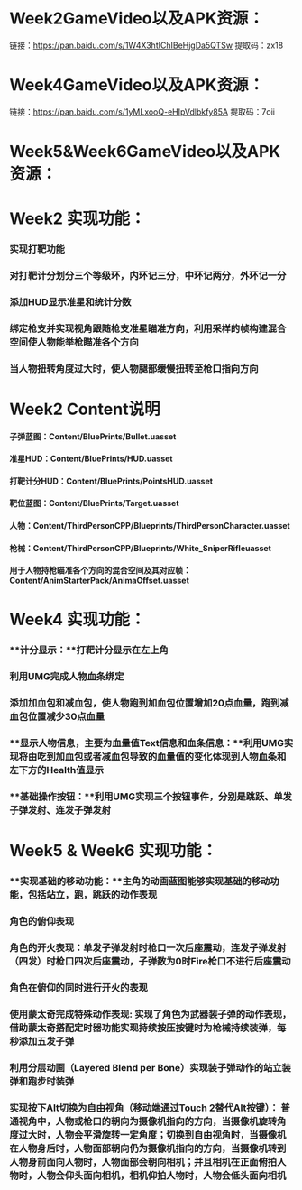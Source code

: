 # Week2GameVideo以及APK资源：

链接：https://pan.baidu.com/s/1W4X3htIChIBeHjgDa5QTSw 
提取码：zx18 



# Week4GameVideo以及APK资源：

链接：https://pan.baidu.com/s/1yMLxooQ-eHIpVdlbkfy85A 
提取码：7oii 



# Week5&Week6GameVideo以及APK资源：





# Week2 实现功能：

### 实现打靶功能

### 对打靶计分划分三个等级环，内环记三分，中环记两分，外环记一分

### 添加HUD显示准星和统计分数

### 绑定枪支并实现视角跟随枪支准星瞄准方向，利用采样的帧构建混合空间使人物能举枪瞄准各个方向

### 当人物扭转角度过大时，使人物腿部缓慢扭转至枪口指向方向



# Week2 Content说明

#### 子弹蓝图：Content/BluePrints/Bullet.uasset

#### 准星HUD：Content/BluePrints/HUD.uasset

#### 打靶计分HUD：Content/BluePrints/PointsHUD.uasset

#### 靶位蓝图：Content/BluePrints/Target.uasset

#### 人物：Content/ThirdPersonCPP/Blueprints/ThirdPersonCharacter.uasset

#### 枪械：Content/ThirdPersonCPP/Blueprints/White_SniperRifleuasset

#### 用于人物持枪瞄准各个方向的混合空间及其对应帧：Content/AnimStarterPack/AnimaOffset.uasset



# Week4 实现功能：

### **计分显示：**打靶计分显示在左上角

### 利用UMG完成人物血条绑定

### 添加加血包和减血包，使人物跑到加血包位置增加20点血量，跑到减血包位置减少30点血量

### **显示人物信息，主要为血量值Text信息和血条信息：**利用UMG实现将由吃到加血包或者减血包导致的血量值的变化体现到人物血条和左下方的Health值显示

### **基础操作按钮：**利用UMG实现三个按钮事件，分别是跳跃、单发子弹发射、连发子弹发射



# Week5 & Week6 实现功能：

### **实现基础的移动功能：**主角的动画蓝图能够实现基础的移动功能，包括站立，跑，跳跃的动作表现

### **角色的俯仰表现**

### **角色的开火表现**：单发子弹发射时枪口一次后座震动，连发子弹发射（四发）时枪口四次后座震动，子弹数为0时Fire枪口不进行后座震动

### **角色在俯仰的同时进行开火的表现**

### **使用蒙太奇完成特殊动作表现:**  实现了角色为武器**装子弹**的动作表现，借助蒙太奇搭配定时器功能实现持续按压按键时为枪械**持续装弹**，每秒添加五发子弹

### 利用分层动画（Layered Blend per Bone）实现装子弹动作的**站立装弹**和**跑步时装弹**

### **实现按下Alt切换为自由视角（移动端通过Touch 2替代Alt按键）：** 普通视角中，人物或枪口的朝向为摄像机指向的方向，当摄像机旋转角度过大时，人物会平滑旋转一定角度；切换到**自由视角**时，**当摄像机在人物身后时**，人物面部朝向仍为摄像机指向的方向，**当摄像机转到人物身前面向人物时**，人物面部会朝向相机；并且相机在正面俯拍人物时，人物会仰头面向相机，相机仰拍人物时，人物会低头面向相机 